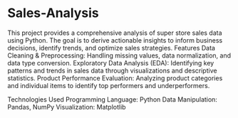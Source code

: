 # Sales-Analysis
This project provides a comprehensive analysis of super store sales data using Python. The goal is to derive actionable insights to inform business decisions, identify trends, and optimize sales strategies.
Features
Data Cleaning & Preprocessing: Handling missing values, data normalization, and data type conversion.
Exploratory Data Analysis (EDA): Identifying key patterns and trends in sales data through visualizations and descriptive statistics.
Product Performance Evaluation: Analyzing product categories and individual items to identify top performers and underperformers.

Technologies Used
Programming Language: Python
Data Manipulation: Pandas, NumPy
Visualization: Matplotlib



